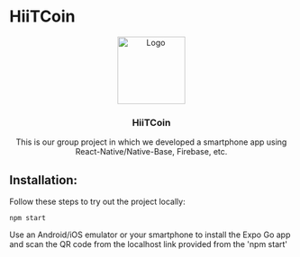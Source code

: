 # HiiTCoin

<p align="center">
    <img src="https://github.com/HIITCoin/HiiTCoin/blob/main/assets/logo.png?raw=true" alt="Logo" width="120" height="120">

  <h3 align="center">HiiTCoin</h3>

  <p align="center">
    This is our group project in which we developed a smartphone app using React-Native/Native-Base, Firebase, etc.
    <br />

## Installation:

Follow these steps to try out the project locally:

```
npm start
```
Use an Android/iOS emulator or your smartphone to install the Expo Go app and scan the QR code from the localhost link provided from the 'npm start'
